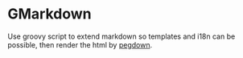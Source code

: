 # GMarkdown

Use groovy script to extend markdown so templates and i18n can be possible, then render the html by [pegdown](https://github.com/sirthias/pegdown).
